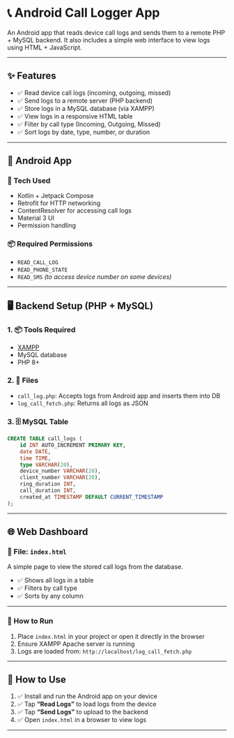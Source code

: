# 📞 Android Call Logger App

An Android app that reads device call logs and sends them to a remote PHP + MySQL backend. It also includes a simple web interface to view logs using HTML + JavaScript.

---

## ✨ Features

- ✅ Read device call logs (incoming, outgoing, missed)
- ✅ Send logs to a remote server (PHP backend)
- ✅ Store logs in a MySQL database (via XAMPP)
- ✅ View logs in a responsive HTML table
- ✅ Filter by call type (Incoming, Outgoing, Missed)
- ✅ Sort logs by date, type, number, or duration

---

## 📱 Android App

### 🔧 Tech Used
- Kotlin + Jetpack Compose
- Retrofit for HTTP networking
- ContentResolver for accessing call logs
- Material 3 UI
- Permission handling

### 📦 Required Permissions
- `READ_CALL_LOG`
- `READ_PHONE_STATE`
- `READ_SMS` *(to access device number on some devices)*

---

## 🖥️ Backend Setup (PHP + MySQL)

### 1. 📦 Tools Required
- [XAMPP](https://www.apachefriends.org/)
- MySQL database
- PHP 8+

### 2. 📂 Files

- `call_log.php`: Accepts logs from Android app and inserts them into DB
- `log_call_fetch.php`: Returns all logs as JSON

### 3. 🗄️ MySQL Table

```sql
CREATE TABLE call_logs (
    id INT AUTO_INCREMENT PRIMARY KEY,
    date DATE,
    time TIME,
    type VARCHAR(20),
    device_number VARCHAR(20),
    client_number VARCHAR(20),
    ring_duration INT,
    call_duration INT,
    created_at TIMESTAMP DEFAULT CURRENT_TIMESTAMP
);
```
---

## 🌐 Web Dashboard

### 📄 File: `index.html`
A simple page to view the stored call logs from the database.

- ✅ Shows all logs in a table  
- ✅ Filters by call type  
- ✅ Sorts by any column  

---

### 🔗 How to Run

1. Place `index.html` in your project or open it directly in the browser  
2. Ensure XAMPP Apache server is running  
3. Logs are loaded from: `http://localhost/log_call_fetch.php`

---

## 🚀 How to Use

1. ✅ Install and run the Android app on your device  
2. ✅ Tap **“Read Logs”** to load logs from the device  
3. ✅ Tap **“Send Logs”** to upload to the backend  
4. ✅ Open `index.html` in a browser to view logs

---

